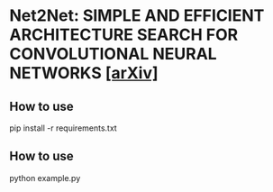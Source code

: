 # Net2Net: SIMPLE AND EFFICIENT ARCHITECTURE SEARCH FOR CONVOLUTIONAL NEURAL NETWORKS [[arXiv]](https://arxiv.org/abs/1711.04528) 

## How to use
pip install -r requirements.txt

## How to use
python example.py